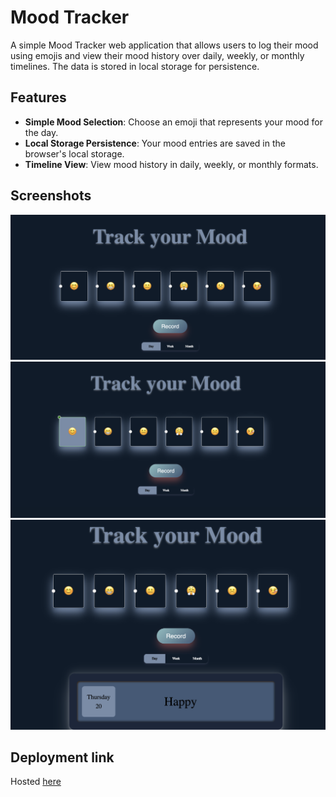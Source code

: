 #  Mood Tracker

A simple Mood Tracker web application that allows users to log their mood using emojis and view their mood history over daily, weekly, or monthly timelines. The data is stored in local storage for persistence.

## Features

- **Simple Mood Selection**: Choose an emoji that represents your mood for the day.
- **Local Storage Persistence**: Your mood entries are saved in the browser's local storage.
- **Timeline View**: View mood history in daily, weekly, or monthly formats.

## Screenshots
![screenshot 1](/screenshots/1.png)
![screenshot 2](/screenshots/2.png)
![screenshot 3](/screenshots/3.png)
##  Deployment link
Hosted [here](https://mood-tracker-flq7fmmxs-mood-trackers-projects.vercel.app/)
